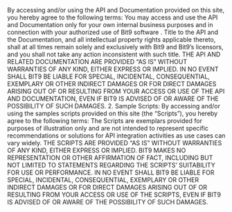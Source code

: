 By accessing and/or using the API and Documentation provided on this site, you hereby agree to the following terms:
You may access and use the API and Documentation only for your own internal business purposes and in connection with your authorized use of Bit9 software .
Title to the API and the Documentation, and all intellectual property rights applicable thereto, shall at all times remain solely and exclusively with Bit9 and Bit9’s licensors, and you shall not take any action inconsistent with such title.
THE API AND RELATED DOCUMENTATION ARE PROVIDED “AS IS” WITHOUT WARRANTIES OF ANY KIND, EITHER EXPRESS OR IMPLIED.
IN NO EVENT SHALL BIT9 BE LIABLE FOR SPECIAL, INCIDENTAL, CONSEQUENTIAL, EXEMPLARY OR OTHER INDIRECT DAMAGES OR FOR DIRECT DAMAGES ARISING OUT OF OR RESULTING FROM YOUR ACCESS OR USE OF THE API AND DOCUMENTATION, EVEN IF BIT9 IS ADVISED OF OR AWARE OF THE POSSIBILITY OF SUCH DAMAGES.
2.	Sample Scripts:
By accessing and/or using the samples scripts provided on this site (the “Scripts”), you hereby agree to the following terms:
The Scripts are exemplars provided for purposes of illustration only and are not intended to represent specific recommendations or solutions for API integration activities as use cases can vary widely.
THE SCRIPTS ARE PROVIDED “AS IS” WITHOUT WARRANTIES OF ANY KIND, EITHER EXPRESS OR IMPLIED. BIT9 MAKES NO REPRESENTATION OR OTHER AFFIRMATION OF FACT, INCLUDING BUT NOT LIMITED TO STATEMENTS REGARDING THE SCRIPTS’ SUITABILITY FOR USE OR PERFORMANCE.
IN NO EVENT SHALL BIT9 BE LIABLE FOR SPECIAL, INCIDENTAL, CONSEQUENTIAL, EXEMPLARY OR OTHER INDIRECT DAMAGES OR FOR DIRECT DAMAGES ARISING OUT OF OR RESULTING FROM YOUR ACCESS OR USE OF THE SCRIPTS, EVEN IF BIT9 IS ADVISED OF OR AWARE OF THE POSSIBILITY OF SUCH DAMAGES.
